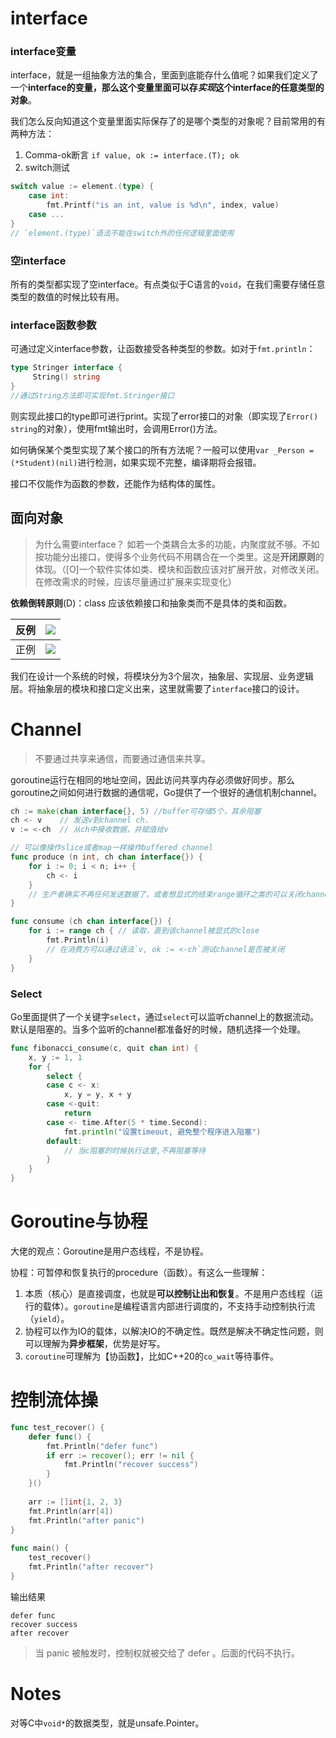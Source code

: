 # interface
### interface变量
interface，就是一组抽象方法的集合，里面到底能存什么值呢？如果我们定义了一个**interface的变量，那么这个变量里面可以存*实现*这个interface的任意类型的对象**。

我们怎么反向知道这个变量里面实际保存了的是哪个类型的对象呢？目前常用的有两种方法：
1. Comma-ok断言 `if value, ok := interface.(T); ok`
2. switch测试
```go
switch value := element.(type) {
	case int:
		fmt.Printf("is an int, value is %d\n", index, value)
	case ...
}
// `element.(type)`语法不能在switch外的任何逻辑里面使用
```

### 空interface
所有的类型都实现了空interface。有点类似于C语言的`void`，在我们需要存储任意类型的数值的时候比较有用。

### interface函数参数
可通过定义interface参数，让函数接受各种类型的参数。如对于`fmt.println`：
```go
type Stringer interface {
	 String() string
}
//通过String方法即可实现fmt.Stringer接口
```
则实现此接口的type即可进行print。实现了error接口的对象（即实现了`Error() string`的对象），使用fmt输出时，会调用Error()方法。

如何确保某个类型实现了某个接口的所有方法呢？一般可以使用`var _Person = (*Student)(nil)`进行检测，如果实现不完整，编译期将会报错。


接口不仅能作为函数的参数，还能作为结构体的属性。

## 面向对象

> 为什么需要interface？
> 如若一个类耦合太多的功能，内聚度就不够。不如按功能分出接口，使得多个业务代码不用耦合在一个类里。这是**开闭原则**的体现。（[O]一个软件实体如类、模块和函数应该对扩展开放，对修改关闭。在修改需求的时候，应该尽量通过扩展来实现变化）

**依赖倒转原则**(D)：class 应该依赖接口和抽象类而不是具体的类和函数。

| 反例 | ![](http://img.070077.xyz/20230129023128.png) |
| ---- | ---- |
| 正例 | ![](http://img.070077.xyz/20230129022502.png)

我们在设计一个系统的时候，将模块分为3个层次，抽象层、实现层、业务逻辑层。将抽象层的模块和接口定义出来，这里就需要了`interface`接口的设计。


# Channel
> 不要通过共享来通信，而要通过通信来共享。

goroutine运行在相同的地址空间，因此访问共享内存必须做好同步。那么goroutine之间如何进行数据的通信呢，Go提供了一个很好的通信机制channel。
```Go
ch := make(chan interface{}, 5) //buffer可存储5个，其余阻塞
ch <- v    // 发送v到channel ch.
v := <-ch  // 从ch中接收数据，并赋值给v

// 可以像操作slice或者map一样操作buffered channel
func produce (n int, ch chan interface{}) {
	for i := 0; i < n; i++ {
		ch <- i
	}
	// 生产者确实不再任何发送数据了，或者想显式的结束range循环之类的可以关闭channel。消费者关闭容易引起panic
}

func consume (ch chan interface{}) {
	for i := range ch { // 读取，直到该channel被显式的close
		fmt.Println(i)
		// 在消费方可以通过语法`v, ok := <-ch`测试channel是否被关闭
	}
}
```

### Select
Go里面提供了一个关键字`select`，通过`select`可以监听channel上的数据流动。默认是阻塞的。当多个监听的channel都准备好的时候，随机选择一个处理。

```go
func fibonacci_consume(c, quit chan int) {
	x, y := 1, 1
	for {
		select {
		case c <- x:
			x, y = y, x + y
		case <-quit:
			return
		case <- time.After(5 * time.Second):
			fmt.println("设置timeout, 避免整个程序进入阻塞")
		default:
			// 当c阻塞的时候执行这里,不再阻塞等待
		}
	}
}
```

# Goroutine与协程
大佬的观点：Goroutine是用户态线程，不是协程。

协程：可暂停和恢复执行的procedure（函数）。有这么一些理解：
1. 本质（核心）是直接调度，也就是**可以控制让出和恢复**。不是用户态线程（运行的载体）。`goroutine`是编程语言内部进行调度的，不支持手动控制执行流（`yield`）。
2. 协程可以作为IO的载体，以解决IO的不确定性。既然是解决不确定性问题，则可以理解为**异步框架**，优势是好写。
3. `coroutine`可理解为【协函数】，比如C++20的`co_wait`等待事件。

# 控制流体操
```go
func test_recover() {  
	defer func() {  
		fmt.Println("defer func")  
		if err := recover(); err != nil {  
			fmt.Println("recover success")  
		}  
	}()  
  
	arr := []int{1, 2, 3}  
	fmt.Println(arr[4])  
	fmt.Println("after panic")  
}  
  
func main() {  
	test_recover()  
	fmt.Println("after recover")  
}
```

输出结果
```
defer func  
recover success  
after recover
```

> 当 panic 被触发时，控制权就被交给了 defer 。后面的代码不执行。

# Notes
对等C中`void*`的数据类型，就是unsafe.Pointer。
